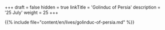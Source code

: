 +++
draft = false
hidden = true
linkTitle = 'Golinduc of Persia'
description = '25 July'
weight = 25
+++

{{% include file="content/en/lives/golinduc-of-persia.md" %}}
